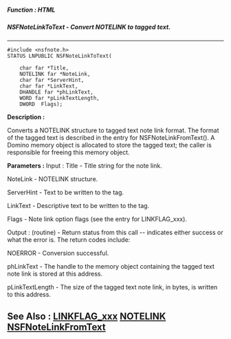 ##### Function : HTML
##### NSFNoteLinkToText - Convert NOTELINK to tagged text.
---
```
#include <nsfnote.h>
STATUS LNPUBLIC NSFNoteLinkToText(

	char far *Title,
	NOTELINK far *NoteLink,
	char far *ServerHint,
	char far *LinkText,
	DHANDLE far *phLinkText,
	WORD far *pLinkTextLength,
	DWORD  Flags);
```
**Description :**

Converts a NOTELINK structure to tagged text note link format.  The format of 
the tagged text is described in the entry for NSFNoteLinkFromText().  A Domino 
memory object is allocated to store the tagged text;  the caller is responsible 
for freeing this memory object.

**Parameters :**
Input :
Title  -  Title string for the note link.

NoteLink  -  NOTELINK structure.

ServerHint  -  Text to be written to the <HINT> tag.

LinkText  -  Descriptive text to be written to the <REM> tag.

Flags  -  Note link option flags (see the entry for LINKFLAG_xxx).

Output :
(routine)  -  Return status from this call -- indicates either success or what the error is. The return codes include: 

NOERROR - Conversion successful.


phLinkText  -  The handle to the memory object containing the tagged text note link is stored at this address.

pLinkTextLength  -  The size of the tagged text note link, in bytes, is written to this address.


**See Also :**
[LINKFLAG_xxx](/reference/Symb/LINKFLAG_xxx)
[NOTELINK](/reference/Data/NOTELINK)
[NSFNoteLinkFromText](/reference/Func/NSFNoteLinkFromText)
---
